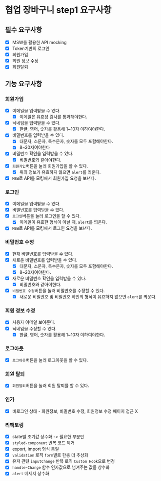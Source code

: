 # 협업 장바구니 step1 요구사항

## 필수 요구사항

- [x] MSW를 활용한 API mocking
- [x] Token기반의 로그인
- [x] 회원가입
- [x] 회원 정보 수정
- [x] 회원탈퇴

## 기능 요구사항

### 회원가입

- [x] 이메일을 입력받을 수 있다.
  - [x] 이메일은 유효성 검사를 통과해야한다.
- [x] 닉네임을 입력받을 수 있다.
  - [x] 한글, 영어, 숫자를 활용해 1~10자 이하여야한다.
- [x] 비밀번호를 입력받을 수 있다.
  - [x] 대문자, 소문자, 특수문자, 숫자를 모두 포함해야한다.
  - [x] 8~20자여야한다
- [x] 비밀번호 확인을 입력받을 수 있다.
  - [x] 비밀번호와 같아야한다.
- [x] `회원가입`버튼을 눌러 회원가입을 할 수 있다.
  - [x] 위의 정보가 유효하지 않으면 `alert`를 띄운다.
- [x] `MSW`로 API를 모킹해서 회원가입 요청을 보낸다.

### 로그인

- [x] 이메일을 입력받을 수 있다.
- [x] 비밀번호를 입력받을 수 있다.
- [x] `로그인`버튼을 눌러 로그인을 할 수 있다.
  - [x] 이메일이 유효한 형식이 아닐 때, `alert`를 띄운다.
- [x] `MSW`로 API를 모킹해서 로그인 요청을 보낸다.

### 비밀번호 수정

- [x] 현재 비밀번호를 입력받을 수 있다.
- [x] 새로운 비밀번호를 입력받을 수 있다.
  - [x] 대문자, 소문자, 특수문자, 숫자를 모두 포함해야한다.
  - [x] 8~20자여야한다.
- [x] 새로운 비밀번호 확인을 입력받을 수 있다.
  - [x] 비밀번호와 같아야한다.
- [x] `비밀번호 수정`버튼을 눌러 비밀번호를 수정할 수 있다.
  - [x] 새로운 비밀번호 및 비밀번호 확인의 형식이 유효하지 않으면 `alert`를 띄운다.

### 회원 정보 수정

- [x] 사용자 이메일 보여준다.
- [x] 닉네임을 수정할 수 있다.
  - [x] 한글, 영어, 숫자를 활용해 1~10자 이하여야한다.

### 로그아웃

- [x] `로그아웃`버튼을 눌러 로그아웃을 할 수 있다.

### 회원 탈퇴

- [x] `회원탈퇴`버튼을 눌러 회원 탈퇴를 할 수 있다.

### 인가

- [x] 비로그인 상태 - 회원정보, 비밀번호 수정, 회원정보 수정 페이지 접근 X

### 리팩토링

- [x] state별 초기값 상수화 -> 필요한 부분만
- [x] `styled-component` 반복 코드 제거
- [x] export, import 형식 통일
- [x] `validation` 로직 `form`별로 한층 더 추상화
- [x] 유저 관련 `inputChange` 반복 로직 `Custom Hook`으로 변경
- [x] `handle~Change` 함수 인자값으로 넘겨주는 값들 상수화
- [x] `alert` 메세지 상수화
